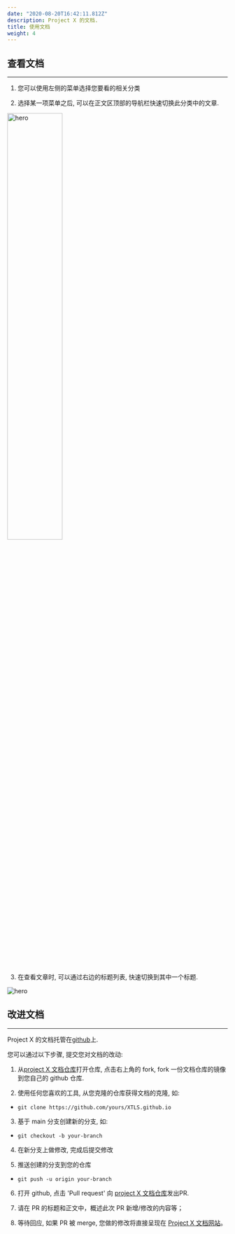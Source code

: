 ```yaml
---
date: "2020-08-20T16:42:11.812Z"
description: Project X 的文档.
title: 使用文档
weight: 4
---
```


## 查看文档
---
1. 您可以使用左侧的菜单选择您要看的相关分类<br />
<!-- ![](../d1.png) -->

2. 选择某一项菜单之后, 可以在正文区顶部的导航栏快速切换此分类中的文章.<br />
<div align=left>  <img src="../d2.png" width = "50%" height = "50%" alt="hero"/> </div>

3. 在查看文章时, 可以通过右边的标题列表, 快速切换到其中一个标题.<br />
<div align=left> <img src="../d3.png"  alt="hero" /> </div>

## 改进文档
---

Project X 的文档托管在[github](https://github.com/XTLS/XTLS.github.io)上.

您可以通过以下步骤, 提交您对文档的改动:

1. 从[project X 文档仓库](https://github.com/XTLS/XTLS.github.io)打开仓库, 点击右上角的 fork, fork 一份文档仓库的镜像到您自己的 github 仓库.


2. 使用任何您喜欢的工具, 从您克隆的仓库获得文档的克隆, 如:
- 
  ```
  git clone https://github.com/yours/XTLS.github.io
  ```

3. 基于 main 分支创建新的分支, 如:
- 
  ```
  git checkout -b your-branch
  ```

4. 在新分支上做修改, 完成后提交修改

5. 推送创建的分支到您的仓库
- 
  ```
  git push -u origin your-branch
  ```

6. 打开 github, 点击 'Pull request' 向 [project X 文档仓库](https://github.com/XTLS/XTLS.github.io)发出PR.

7. 请在 PR 的标题和正文中，概述此次 PR 新增/修改的内容等；

8. 等待回应, 如果 PR 被 merge, 您做的修改将直接呈现在 [Project X 文档网站](https://xtls.github.io)。